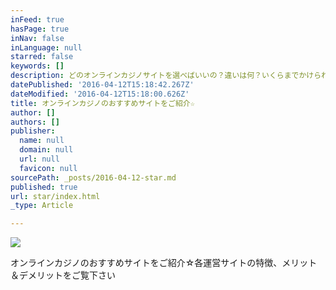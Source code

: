 ```yaml
---
inFeed: true
hasPage: true
inNav: false
inLanguage: null
starred: false
keywords: []
description: どのオンラインカジノサイトを選べばいいの？違いは何？いくらまでかけられるの？そんな疑問にお答えします♪
datePublished: '2016-04-12T15:18:42.267Z'
dateModified: '2016-04-12T15:18:00.626Z'
title: オンラインカジノのおすすめサイトをご紹介☆
author: []
authors: []
publisher:
  name: null
  domain: null
  url: null
  favicon: null
sourcePath: _posts/2016-04-12-star.md
published: true
url: star/index.html
_type: Article

---
```

![](https://the-grid-user-content.s3-us-west-2.amazonaws.com/dbdc6884-44bd-4c65-b724-622cb0634f24.jpg)

オンラインカジノのおすすめサイトをご紹介☆各運営サイトの特徴、メリット＆デメリットをご覧下さい